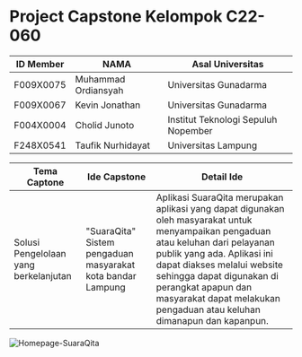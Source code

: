 # Project Capstone Kelompok C22-060

ID Member | NAMA | Asal Universitas
--- | --- | ---
F009X0075  | Muhammad Ordiansyah | Universitas Gunadarma
F009X0067    | Kevin Jonathan | Universitas Gunadarma
F004X0004   | Cholid Junoto | Institut Teknologi Sepuluh Nopember
F248X0541   | Taufik Nurhidayat | Universitas Lampung

Tema Captone | Ide Capstone | Detail Ide
--- | --- | ---
Solusi Pengelolaan yang berkelanjutan | "SuaraQita" Sistem pengaduan masyarakat kota bandar Lampung | Aplikasi SuaraQita merupakan aplikasi yang dapat digunakan oleh masyarakat untuk menyampaikan pengaduan atau keluhan dari pelayanan publik yang ada. Aplikasi ini dapat diakses melalui website sehingga dapat digunakan di perangkat apapun dan masyarakat dapat melakukan pengaduan atau keluhan dimanapun dan kapanpun.

![Homepage-SuaraQita](https://user-images.githubusercontent.com/95567390/206898409-55467f83-d9d3-4e11-8c5a-69eaad63cdb8.png)

